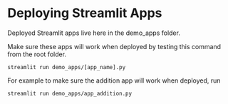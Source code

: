 # Deploying Streamlit Apps

Deployed Streamlit apps live here in the demo_apps folder.

Make sure these apps will work when deployed by testing this command from the root folder.

```
streamlit run demo_apps/[app_name].py
```

For example to make sure the addition app will work when deployed, run

```
streamlit run demo_apps/app_addition.py
```
